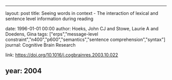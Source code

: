 ---
layout: post
title: Seeing words in context - The interaction of lexical and sentence level information during reading

date: 1996-01-01 00:00
author: Hoeks, John CJ and Stowe, Laurie A and Doedens, Gina
tags: ["erps","message-level constraint","n400","p600","semantics","sentence comprehension","syntax"]
journal: Cognitive Brain Research

link: https://doi.org/10.1016/j.cogbrainres.2003.10.022

year: 2004
------
